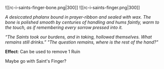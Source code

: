 ![[rc-i-saints-finger-bone.png|300]]  ![[rc-i-saints-finger.png|300]]

_A desiccated phalanx bound in prayer-ribbon and sealed with wax. The bone is polished smooth by centuries of handling and hums faintly, warm to the touch, as if remembering every sorrow pressed into it._

_“The Saints took our burdens, and in taking, hollowed themselves. What remains still drinks.”_
_"The question remains, where is the rest of the hand?"_

**Effect**: Can be used to remove 1 Ruin

Maybe go with Saint's Finger?
